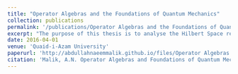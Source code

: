 ```yaml
---
title: "Operator Algebras and the Foundations of Quantum Mechanics"
collection: publications
permalink: '/publications/Operator Algebras and the Foundations of Quantum Mechanics'
excerpt: "The purpose of this thesis is to analyse the Hilbert Space requirement for Quantum Mechanics. In particular, we justify sharp observables but question the requirement of completeness of the inner product space and the underlying field. We view our mathematical framework as a dynamical theory but with a mysterious probabilistic interpretation instead of the otherway round. Whenever we speak of Quantum Mechanics, we mean Non-relativistic Quantum Mechanics. To make things less messy, we assume associativity through-out. No attempt has been made to refer to QFT and statistical quantum mechanics and we use conventional mathematical symbols instead of Dirac's formalism."
date: 2016-04-01
venue: 'Quaid-i-Azam University'
paperurl: 'http://abdullahnaeemmalik.github.io/files/Operator Algebras and the Foundations of Quantum Mechanics.pdf'
citation: 'Malik, A.N. Operator Algebras and Foundations of Quantum Mechanics. Diss. Quaid-e-Azam University, Islamabad, 2016'
---
```

